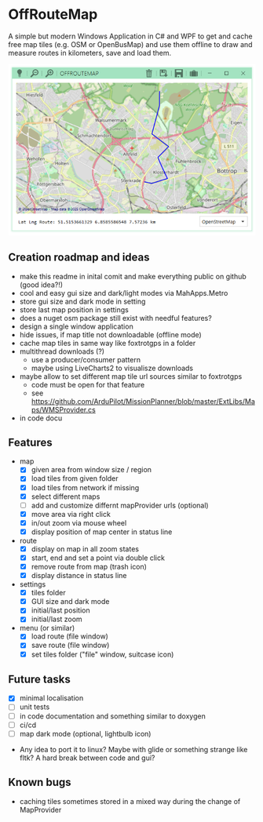 # OffRouteMap

A simple but modern Windows Application in C# and WPF to get and cache free
map tiles (e.g. OSM or OpenBusMap) and use them offline to draw and measure routes
in kilometers, save and load them.

![Screenshot](screenshot.png)

## Creation roadmap and ideas

- make this readme in inital comit and make everything public on github (good idea?!)
- cool and easy gui size and dark/light modes via MahApps.Metro
- store gui size and dark mode in setting
- store last map position in settings
- does a nuget osm package still exist with needful features?
- design a single window application
- hide issues, if map title not downloadable (offline mode)
- cache map tiles in same way like foxtrotgps in a folder
- multithread downloads (?)
  - use a producer/consumer pattern 
  - maybe using LiveCharts2 to visualisze downloads
- maybe allow to set different map tile url sources similar to foxtrotgps
  - code must be open for that feature
  - see https://github.com/ArduPilot/MissionPlanner/blob/master/ExtLibs/Maps/WMSProvider.cs
- in code docu 

## Features

- map
  - [x] given area from window size / region
  - [x] load tiles from given folder
  - [x] load tiles from network if missing 
  - [x] select different maps
  - [ ] add and customize differnt mapProvider urls (optional)
  - [x] move area via right click
  - [x] in/out zoom via mouse wheel
  - [x] display position of map center in status line
- route
  - [x] display on map in all zoom states
  - [x] start, end and set a point via double click
  - [x] remove route from map (trash icon)
  - [x] display distance in status line
- settings
  - [x] tiles folder
  - [x] GUI size and dark mode
  - [x] initial/last position
  - [x] initial/last zoom
- menu (or similar)
  - [x] load route (file window)
  - [x] save route (file window)
  - [x] set tiles folder ("file" window, suitcase icon)

## Future tasks

- [x] minimal localisation
- [ ] unit tests
- [ ] in code documentation and something similar to doxygen
- [ ] ci/cd
- [ ] map dark mode (optional, lightbulb icon)
- Any idea to port it to linux? Maybe with glide or something strange like fltk? A hard break between code and gui?

## Known bugs

- caching tiles sometimes stored in a mixed way during the change of MapProvider

